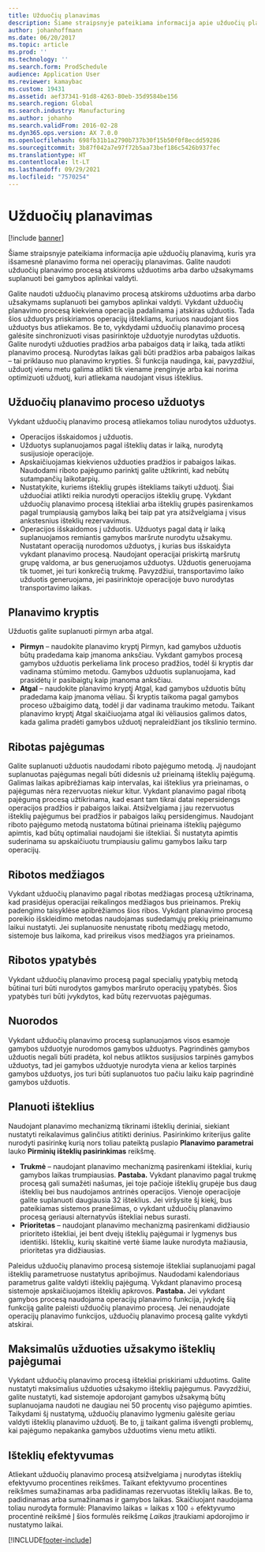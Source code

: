```yaml
---
title: Užduočių planavimas
description: Šiame straipsnyje pateikiama informacija apie užduočių planavimą, kuris yra išsamesnė planavimo forma nei operacijų planavimas. Galite naudoti užduočių planavimo procesą atskiroms užduotims arba darbo užsakymams suplanuoti bei gamybos aplinkai valdyti.
author: johanhoffmann
ms.date: 06/20/2017
ms.topic: article
ms.prod: ''
ms.technology: ''
ms.search.form: ProdSchedule
audience: Application User
ms.reviewer: kamaybac
ms.custom: 19431
ms.assetid: aef37341-91d8-4263-80eb-35d9584be156
ms.search.region: Global
ms.search.industry: Manufacturing
ms.author: johanho
ms.search.validFrom: 2016-02-28
ms.dyn365.ops.version: AX 7.0.0
ms.openlocfilehash: 698fb31b1a2790b737b30f15b50f0f8ecdd59286
ms.sourcegitcommit: 3b87f042a7e97f72b5aa73bef186c5426b937fec
ms.translationtype: HT
ms.contentlocale: lt-LT
ms.lasthandoff: 09/29/2021
ms.locfileid: "7570254"
---
```

# <a name="job-scheduling"></a>Užduočių planavimas

[!include [banner](../includes/banner.md)]

Šiame straipsnyje pateikiama informacija apie užduočių planavimą, kuris yra išsamesnė planavimo forma nei operacijų planavimas. Galite naudoti užduočių planavimo procesą atskiroms užduotims arba darbo užsakymams suplanuoti bei gamybos aplinkai valdyti.

Galite naudoti užduočių planavimo procesą atskiroms užduotims arba darbo užsakymams suplanuoti bei gamybos aplinkai valdyti. Vykdant užduočių planavimo procesą kiekviena operacija padalinama į atskiras užduotis. Tada šios užduotys priskiriamos operacijų ištekliams, kuriuos naudojant šios užduotys bus atliekamos. Be to, vykdydami užduočių planavimo procesą galėsite sinchronizuoti visas pasirinktoje užduotyje nurodytas užduotis. Galite nurodyti užduoties pradžios arba pabaigos datą ir laiką, tada atlikti planavimo procesą. Nurodytas laikas gali būti pradžios arba pabaigos laikas – tai priklauso nuo planavimo krypties. Ši funkcija naudinga, kai, pavyzdžiui, užduotį vienu metu galima atlikti tik viename įrenginyje arba kai norima optimizuoti užduotį, kuri atliekama naudojant visus išteklius.

## <a name="tasks-in-the-job-scheduling-process"></a>Užduočių planavimo proceso užduotys
Vykdant užduočių planavimo procesą atliekamos toliau nurodytos užduotys.

-   Operacijos išskaidomos į užduotis.
-   Užduotys suplanuojamos pagal išteklių datas ir laiką, nurodytą susijusioje operacijoje.
-   Apskaičiuojamas kiekvienos užduoties pradžios ir pabaigos laikas. Naudodami riboto pajėgumo parinktį galite užtikrinti, kad nebūtų sutampančių laikotarpių.
-   Nustatykite, kuriems išteklių grupės ištekliams taikyti užduotį. Šiai užduočiai atlikti reikia nurodyti operacijos išteklių grupę. Vykdant užduočių planavimo procesą ištekliai arba išteklių grupės pasirenkamos pagal trumpiausią gamybos laiką bei taip pat yra atsižvelgiama į visus ankstesnius išteklių rezervavimus.
-   Operacijos išskaidomos į užduotis. Užduotys pagal datą ir laiką suplanuojamos remiantis gamybos maršrute nurodytu užsakymu. Nustatant operaciją nurodomos užduotys, į kurias bus išskaidyta vykdant planavimo procesą. Naudojant operacijai priskirtą maršrutų grupę valdoma, ar bus generuojamos užduotys. Užduotis generuojama tik tuomet, jei turi konkrečią trukmę. Pavyzdžiui, transportavimo laiko užduotis generuojama, jei pasirinktoje operacijoje buvo nurodytas transportavimo laikas.

## <a name="scheduling-direction"></a>Planavimo kryptis
Užduotis galite suplanuoti pirmyn arba atgal.

-   **Pirmyn** – naudokite planavimo kryptį Pirmyn, kad gamybos užduotis būtų pradedama kaip įmanoma anksčiau. Vykdant gamybos procesą gamybos užduotis perkeliama link proceso pradžios, todėl ši kryptis dar vadinama stūmimo metodu. Gamybos užduotis suplanuojama, kad prasidėtų ir pasibaigtų kaip įmanoma anksčiau.
-   **Atgal** – naudokite planavimo kryptį Atgal, kad gamybos užduotis būtų pradedama kaip įmanoma vėliau. Ši kryptis taikoma pagal gamybos proceso užbaigimo datą, todėl ji dar vadinama traukimo metodu. Taikant planavimo kryptį Atgal skaičiuojama atgal iki vėliausios galimos datos, kada galima pradėti gamybos užduotį nepraleidžiant jos tikslinio termino.

## <a name="finite-capacity"></a>Ribotas pajėgumas
Galite suplanuoti užduotis naudodami riboto pajėgumo metodą. Jį naudojant suplanuotas pajėgumas negali būti didesnis už prieinamą išteklių pajėgumą. Galimas laikas apibrėžiamas kaip intervalas, kai išteklius yra prieinamas, o pajėgumas nėra rezervuotas niekur kitur. Vykdant planavimo pagal ribotą pajėgumą procesą užtikrinama, kad esant tam tikrai datai nepersidengs operacijos pradžios ir pabaigos laikai. Atsižvelgiama į jau rezervuotus išteklių pajėgumus bei pradžios ir pabaigos laikų persidengimus. Naudojant riboto pajėgumo metodą nustatoma būtinai prieinama išteklių pajėgumo apimtis, kad būtų optimaliai naudojami šie ištekliai. Ši nustatyta apimtis suderinama su apskaičiuotu trumpiausiu galimu gamybos laiku tarp operacijų.

## <a name="finite-materials"></a>Ribotos medžiagos
Vykdant užduočių planavimo pagal ribotas medžiagas procesą užtikrinama, kad prasidėjus operacijai reikalingos medžiagos bus prieinamos. Prekių padengimo taisyklėse apibrėžiamos šios ribos. Vykdant planavimo procesą poreikio išskleidimo metodas naudojamas sudedamųjų prekių prieinamumo laikui nustatyti. Jei suplanuosite nenustatę ribotų medžiagų metodo, sistemoje bus laikoma, kad prireikus visos medžiagos yra prieinamos.

## <a name="finite-properties"></a>Ribotos ypatybės
Vykdant užduočių planavimo procesą pagal specialių ypatybių metodą būtinai turi būti nurodytos gamybos maršruto operacijų ypatybės. Šios ypatybės turi būti įvykdytos, kad būtų rezervuotas pajėgumas.

## <a name="references"></a>Nuorodos
Vykdant užduočių planavimo procesą suplanuojamos visos esamoje gamybos užduotyje nurodomos gamybos užduotys. Pagrindinės gamybos užduotis negali būti pradėta, kol nebus atliktos susijusios tarpinės gamybos užduotys, tad jei gamybos užduotyje nurodyta viena ar kelios tarpinės gamybos užduotys, jos turi būti suplanuotos tuo pačiu laiku kaip pagrindinė gamybos užduotis.

## <a name="schedule-resources"></a>Planuoti išteklius
Naudojant planavimo mechanizmą tikrinami išteklių deriniai, siekiant nustatyti reikalavimus galinčius atitikti derinius. Pasirinkimo kriterijus galite nurodyti pasirinkę kurią nors toliau pateiktą puslapio **Planavimo parametrai** lauko **Pirminių išteklių pasirinkimas** reikšmę.

-   **Trukmė** – naudojant planavimo mechanizmą pasirenkami ištekliai, kurių gamybos laikas trumpiausias. **Pastaba.** Vykdant planavimo pagal trukmę procesą gali sumažėti našumas, jei toje pačioje išteklių grupėje bus daug išteklių bei bus naudojamos antrinės operacijos. Vienoje operacijoje galite suplanuoti daugiausia 32 išteklius. Jei viršysite šį kiekį, bus pateikiamas sistemos pranešimas, o vykdant užduočių planavimo procesą geriausi alternatyvūs ištekliai nebus surasti.
-   **Prioritetas** – naudojant planavimo mechanizmą pasirenkami didžiausio prioriteto ištekliai, jei bent dvejų išteklių pajėgumai ir lygmenys bus identiški. Išteklių, kurių skaitinė vertė šiame lauke nurodyta mažiausia, prioritetas yra didžiausias.

Paleidus užduočių planavimo procesą sistemoje ištekliai suplanuojami pagal išteklių parametruose nustatytus apribojimus. Naudodami kalendoriaus parametrus galite valdyti išteklių pajėgumą. Vykdant planavimo procesą sistemoje apskaičiuojamos išteklių apkrovos. **Pastaba.** Jei vykdant gamybos procesą naudojama operacijų planavimo funkcija, įvykdę šią funkciją galite paleisti užduočių planavimo procesą. Jei nenaudojate operacijų planavimo funkcijos, užduočių planavimo procesą galite vykdyti atskirai.

## <a name="maximum-capacities-for-resources-per-job-order"></a>Maksimalūs užduoties užsakymo išteklių pajėgumai
Vykdant užduočių planavimo procesą ištekliai priskiriami užduotims. Galite nustatyti maksimalius užduoties užsakymo išteklių pajėgumus. Pavyzdžiui, galite nustatyti, kad sistemoje apdorojant gamybos užsakymą būtų suplanuojama naudoti ne daugiau nei 50 procentų viso pajėgumo apimties. Taikydami šį nustatymą, užduočių planavimo lygmeniu galėsite geriau valdyti išteklių planavimo užduotį. Be to, jį taikant galima išvengti problemų, kai pajėgumo nepakanka gamybos užduotims vienu metu atlikti.

## <a name="resource-efficiency"></a>Išteklių efektyvumas
Atliekant užduočių planavimo procesą atsižvelgiama į nurodytas išteklių efektyvumo procentines reikšmes. Taikant efektyvumo procentines reikšmes sumažinamas arba padidinamas rezervuotas išteklių laikas. Be to, padidinamas arba sumažinamas ir gamybos laikas. Skaičiuojant naudojama toliau nurodyta formulė: Planavimo laikas = laikas x 100 ÷ efektyvumo procentinė reikšmė Į šios formulės reikšmę *Laikas* įtraukiami apdorojimo ir nustatymo laikai.





[!INCLUDE[footer-include](../../includes/footer-banner.md)]